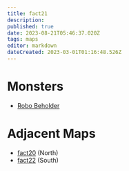```yaml
---
title: fact21
description: 
published: true
date: 2023-08-21T05:46:37.020Z
tags: maps
editor: markdown
dateCreated: 2023-03-01T01:16:48.526Z
---
```


# Monsters
 * [Robo Beholder](/monsters/robo-beholder)

# Adjacent Maps
 * [fact20](/maps/fact20) (North)
 * [fact22](/maps/fact22) (South)
